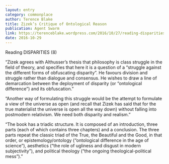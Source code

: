 ```yaml
---
layout: entry
category: commonplace
author: Terence Blake
title: Zizek’s Critique of Ontological Reason
publication: Agent Swarm
link: https://terenceblake.wordpress.com/2016/10/27/reading-disparities-8-zizeks-critique-of-ontological-reason/
date: 2016-10-29
---
```


Reading DISPARITIES (8)

“Zizek agrees with Althusser’s thesis that philosophy is class struggle in the field of theory, and specifies that here it is a question of a “struggle against the different forms of obfuscating disparity”. He favours division and struggle rather than dialogue and consensus. He wishes to draw a line of demarcation between the deployment of disparity (or “ontological difference”) and its obfuscation.”

“Another way of formulating this struggle would be the attempt to formulate a view of the universe as open (and recall that Zizek has said that for the true materialist the universe is open all the way down) without falling into postmodern relativism. We need both disparity and realism.”

“The book has a triadic structure. It is composed of an introduction, three parts (each of which contains three chapters) and a conclusion. The three parts repeat the classic triad of the True, the Beautiful and the Good, in that order, or epistemology/ontology (“ontological difference in the age of science”), aesthetics (“the role of ugliness and disgust in modern subjectivity”), and political theology (“the ongoing theological-political mess”).”